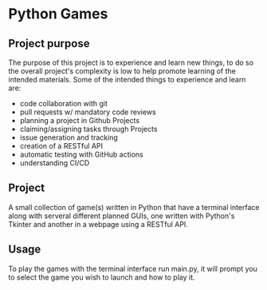 # Python Games
## Project purpose
The purpose of this project is to experience and learn new things, to do so the overall project's complexity is low to help promote learning of the intended materials. Some of the intended things to experience and learn are:

- code collaboration with git
- pull requests w/ mandatory code reviews
- planning a project in Github Projects
- claiming/assigning tasks through Projects
- issue generation and tracking
- creation of a RESTful API
- automatic testing with GitHub actions
- understanding CI/CD

## Project
A small collection of game(s) written in Python that have a terminal interface along with serveral different planned GUIs, one written with Python's Tkinter and another in a webpage using a RESTful API.

## Usage
To play the games with the terminal interface run main.py, it will prompt you to select the game you wish to launch and how to play it.